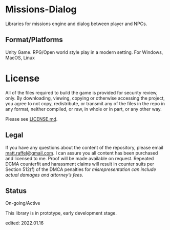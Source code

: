 # Missions-Dialog

Libraries for missions engine and dialog between player and NPCs.

## Format/Platforms
Unity Game.   RPG/Open world style play in a modern setting.  For Windows, MacOS, Linux

# License
All of the files required to build the game is provided for security review, only.  By downloading, viewing, copying or otherwise accessing the project, you agree to not copy, redistribute, or transmit any of the files in the repo in any format, neither compiled, or raw, in whole or in part, or any other way.

Please see [LICENSE.md](./LICENSE.md).  

## Legal
If you have any questions about the content of the repository, please email [matt.raffel@gmail.com](mailto:matt.raffel@gmail.com). I can assure you all content has been purchased and licensed to me. Proof will be made available on request. Repeated DCMA counterfit and harassment claims will result in counter suits per Section 512(f) of the DMCA penalties for _misrepresentation can include actual damages and attorney’s fees_.

## Status
On-going/Active

This library is in prototype, early development stage.

edited: 2022.01.16